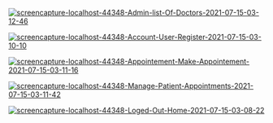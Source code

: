 

<a href="https://ibb.co/Lz1Rn65"><img src="https://i.ibb.co/1fTQ8K6/screencapture-localhost-44348-Admin-list-Of-Doctors-2021-07-15-03-12-46.png" alt="screencapture-localhost-44348-Admin-list-Of-Doctors-2021-07-15-03-12-46" border="0" /></a>

<a href="https://ibb.co/1d4cMWH"><img src="https://i.ibb.co/RBJ8NwL/screencapture-localhost-44348-Account-User-Register-2021-07-15-03-10-10.png" alt="screencapture-localhost-44348-Account-User-Register-2021-07-15-03-10-10" border="0" /></a>


<a href="https://ibb.co/dkdMHhn"><img src="https://i.ibb.co/6D3wqd6/screencapture-localhost-44348-Appointement-Make-Appointement-2021-07-15-03-11-16.png" alt="screencapture-localhost-44348-Appointement-Make-Appointement-2021-07-15-03-11-16" border="0"></a>

<a href="https://ibb.co/fXRt7HG"><img src="https://i.ibb.co/vc5m8kv/screencapture-localhost-44348-Manage-Patient-Appointments-2021-07-15-03-11-42.png" alt="screencapture-localhost-44348-Manage-Patient-Appointments-2021-07-15-03-11-42" border="0"></a>

<a href="https://ibb.co/ypNH5j4"><img src="https://i.ibb.co/NrFcpBT/screencapture-localhost-44348-Loged-Out-Home-2021-07-15-03-08-22.png" alt="screencapture-localhost-44348-Loged-Out-Home-2021-07-15-03-08-22" border="0"></a>
